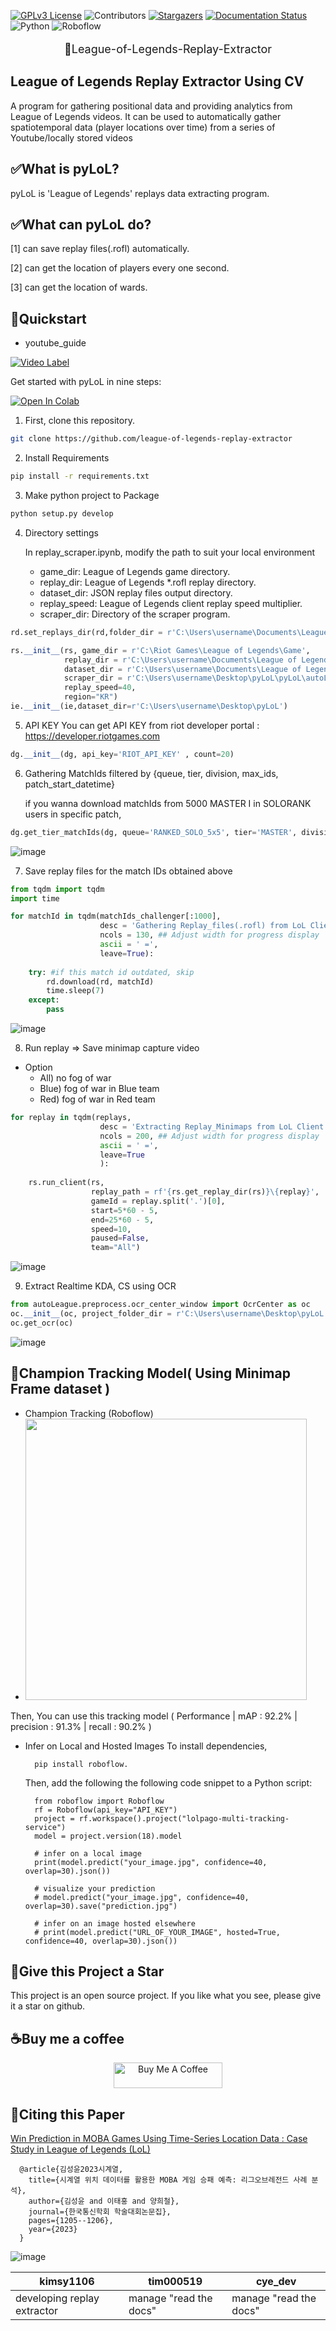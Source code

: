 [![GPLv3 License](https://img.shields.io/badge/License-GPL%20v3-yellow.svg?style=for-the-badge)](https://www.gnu.org/licenses/gpl-3.0)
![Contributors](https://img.shields.io/github/contributors/league-of-legends-replay-extractor/pyLoL.svg?style=for-the-badge)
[![Stargazers](https://img.shields.io/github/stars/league-of-legends-replay-extractor/pyLoL.svg?style=for-the-badge)](https://github.com/league-of-legends-replay-extractor/pyLoL/stargazers)
[![Documentation Status](https://readthedocs.org/projects/pylol/badge/?style=for-the-badge)](https://pylol.readthedocs.io/en/latest/?style=for-the-badge)
![Python](https://img.shields.io/badge/Made%20with-Python-1f425f.svg?style=for-the-badge)
![Roboflow](https://img.shields.io/badge/Uses-Roboflow-blue.svg?style=for-the-badge)

<p align="center" style="font-size: large;">🚩League-of-Legends-Replay-Extractor</p>

## **League of Legends Replay Extractor Using CV**

A program for gathering positional data and providing analytics from League of Legends videos. It can be used to automatically gather spatiotemporal data (player locations over time) from a series of Youtube/locally stored videos

## ✅What is pyLoL?

pyLoL is 'League of Legends' replays data extracting program.

## ✅What can pyLoL do?

[1] can save replay files(.rofl) automatically.

[2] can get the location of players every one second.

[3] can get the location of wards.

## 🚀Quickstart

- youtube_guide

[![Video Label](http://img.youtube.com/vi/0z9_jyfS1TQ/0.jpg)](https://youtu.be/0z9_jyfS1TQ)

Get started with pyLoL in nine steps:

[![Open In Colab](https://colab.research.google.com/assets/colab-badge.svg)](https://colab.research.google.com/drive/1HAQjHIVXE__Pb1KiBHG1I2jIQbFfWJ3q?usp=sharing)

1. First, clone this repository.

```bash
git clone https://github.com/league-of-legends-replay-extractor
```

2. Install Requirements

```bash
pip install -r requirements.txt
```

3. Make python project to Package
   
```bash
python setup.py develop
```

4. Directory settings


   In replay_scraper.ipynb, modify the path to suit your local environment
   * game_dir: League of Legends game directory.
   * replay_dir: League of Legends *.rofl replay directory.
   * dataset_dir: JSON replay files output directory.
   * replay_speed: League of Legends client replay speed multiplier.
   * scraper_dir: Directory of the scraper program.
   
```python
rd.set_replays_dir(rd,folder_dir = r'C:\Users\username\Documents\League of Legends\Replays')  # replay download directory

rs.__init__(rs, game_dir = r'C:\Riot Games\League of Legends\Game',                          
            replay_dir = r'C:\Users\username\Documents\League of Legends\Replays',               
            dataset_dir = r'C:\Users\username\Documents\League of Legends\Dataset',              
            scraper_dir = r'C:\Users\username\Desktop\pyLoL\pyLoL\autoLeague\replays',
            replay_speed=40,
            region="KR")
ie.__init__(ie,dataset_dir=r'C:\Users\username\Desktop\pyLoL')
```

5. API KEY
   You can get API KEY from riot developer portal : https://developer.riotgames.com
   
```python
dg.__init__(dg, api_key='RIOT_API_KEY' , count=20)
```

6. Gathering MatchIds filtered by {queue, tier, division, max_ids, patch_start_datetime}

   if you wanna download matchIds from 5000 MASTER I in SOLORANK users in specific patch,
   
```python
dg.get_tier_matchIds(dg, queue='RANKED_SOLO_5x5', tier='MASTER', division='I' , max_ids=5000, patch_start_datetime='2023.10.26')
```
![image](https://github.com/league-of-legends-replay-extractor/pyLoL/blob/main/assets/extracting_kda.png)

7. Save replay files for the match IDs obtained above

```python
from tqdm import tqdm
import time

for matchId in tqdm(matchIds_challenger[:1000], 
                    desc = 'Gathering Replay_files(.rofl) from LoL Client... ', ## Print statement for progress at the front
                    ncols = 130, ## Adjust width for progress display
                    ascii = ' =', 
                    leave=True):
    
    try: #if this match id outdated, skip
        rd.download(rd, matchId)
        time.sleep(7)
    except:
        pass
```
![image](https://github.com/league-of-legends-replay-extractor/pyLoL/blob/main/assets/gathering_replay_files.png)

8. Run replay => Save minimap capture video

* Option
   * All) no fog of war
   * Blue) fog of war in Blue team
   * Red)  fog of war in Red team
```python
for replay in tqdm(replays,
                    desc = 'Extracting Replay_Minimaps from LoL Client... ', ## Print statement for progress at the front
                    ncols = 200, ## Adjust width for progress display
                    ascii = ' =', 
                    leave=True
                    ):
    
    rs.run_client(rs,
                  replay_path = rf'{rs.get_replay_dir(rs)}\{replay}', 
                  gameId = replay.split('.')[0],
                  start=5*60 - 5, 
                  end=25*60 - 5, 
                  speed=10, 
                  paused=False, 
                  team="All")
```
![image](https://github.com/league-of-legends-replay-extractor/pyLoL/blob/main/assets/extracting_replay_minimaps.png)

9. Extract Realtime KDA, CS using OCR
    
```python
from autoLeague.preprocess.ocr_center_window import OcrCenter as oc
oc.__init__(oc, project_folder_dir = r'C:\Users\username\Desktop\pyLoL')
oc.get_ocr(oc)
```
![image](https://github.com/league-of-legends-replay-extractor/pyLoL/blob/main/assets/extracting_kda.png)

## 🎯Champion Tracking Model( Using Minimap Frame dataset )

- Champion Tracking (Roboflow)
- <img src="https://github.com/kimsy1106/league-of-legends-replay-extractor/assets/53938323/0c678dbf-82e7-4219-9f77-3faf3a58b358" width="450" height="450">

Then, You can use this tracking model ( Performance | mAP : 92.2% | precision : 91.3% | recall : 90.2% )
- Infer on Local and Hosted Images
    To install dependencies,

        pip install roboflow.

    Then, add the following the following code snippet to a Python script:
  
        from roboflow import Roboflow
        rf = Roboflow(api_key="API_KEY")
        project = rf.workspace().project("lolpago-multi-tracking-service")
        model = project.version(18).model
        
        # infer on a local image
        print(model.predict("your_image.jpg", confidence=40, overlap=30).json())
        
        # visualize your prediction
        # model.predict("your_image.jpg", confidence=40, overlap=30).save("prediction.jpg")
        
        # infer on an image hosted elsewhere
        # print(model.predict("URL_OF_YOUR_IMAGE", hosted=True, confidence=40, overlap=30).json())

## 🌠Give this Project a Star

This project is an open source project. If you like what you see, please give it a star on github.

## ☕Buy me a coffee

<p align="center">
   <a href="https://www.buymeacoffee.com/201902664" target="_blank"><img src="https://cdn.buymeacoffee.com/buttons/default-yellow.png" alt="Buy Me A Coffee" height="41" width="174"></a>   
</p>

## 📝Citing this Paper

[Win Prediction in MOBA Games Using Time-Series Location Data : Case Study in League of Legends (LoL)](https://journal-home.s3.ap-northeast-2.amazonaws.com/site/2023w/abs/0632-RRHIQ.pdf)

      @article{김성윤2023시계열,
        title={시계열 위치 데이터를 활용한 MOBA 게임 승패 예측: 리그오브레전드 사례 분석},
        author={김성윤 and 이태홍 and 양희철},
        journal={한국통신학회 학술대회논문집},
        pages={1205--1206},
        year={2023}
      }

![image](https://github.com/kimsy1106/league-of-legends-replay-extractor/assets/53938323/c33b106a-63eb-4b2e-9fca-dd89e445c2c3)


|kimsy1106|tim000519|cye_dev|
|------|---|---|
|developing replay extractor|manage "read the docs"|manage "read the docs"|




